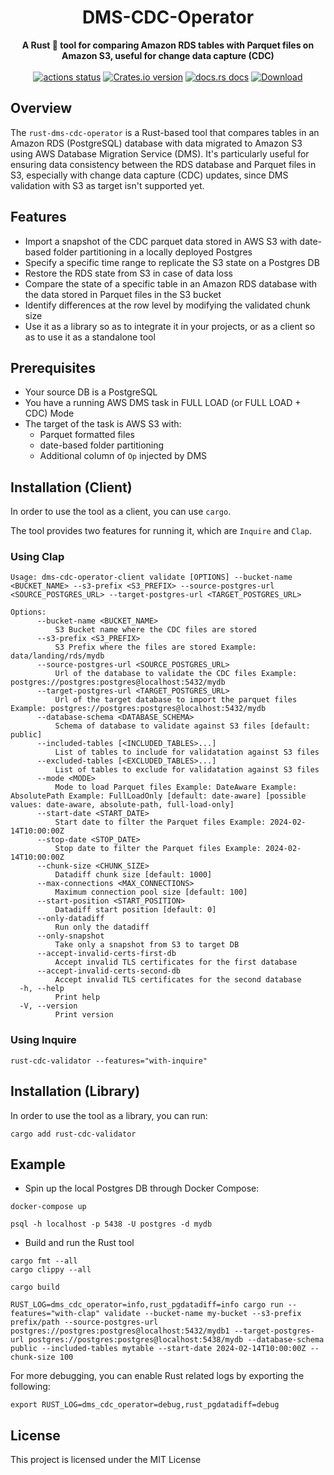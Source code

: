 <h1 align="center">DMS-CDC-Operator</h1>
<div align="center">
 <strong>
   A Rust 🦀 tool for comparing Amazon RDS tables with Parquet files on Amazon S3, useful for change data capture (CDC)
 </strong>
</div>

<br />

<div align="center">
  <!-- Github Actions -->
  <a href="https://github.com/nikoshet/rust-dms-cdc-operator/actions/workflows/ci.yaml?query=branch%3Amain">
    <img src="https://img.shields.io/github/actions/workflow/status/nikoshet/rust-dms-cdc-operator/ci.yaml?branch=main&style=flat-square" alt="actions status" /></a>
  <!-- Version -->
  <a href="https://crates.io/crates/dms-cdc-operator">
    <img src="https://img.shields.io/crates/v/dms-cdc-operator.svg?style=flat-square"
    alt="Crates.io version" /></a>
  <!-- Docs -->
  <a href="https://docs.rs/dms-cdc-operator">
  <img src="https://img.shields.io/badge/docs-latest-blue.svg?style=flat-square" alt="docs.rs docs" /></a>
  <!-- Downloads -->
  <a href="https://crates.io/crates/dms-cdc-operator">
    <img src="https://img.shields.io/crates/d/dms-cdc-operator.svg?style=flat-square" alt="Download" />
  </a>
</div>

## Overview

The `rust-dms-cdc-operator` is a Rust-based tool that compares tables in an Amazon RDS (PostgreSQL) database with data migrated to Amazon S3 using AWS Database Migration Service (DMS). It's particularly useful for ensuring data consistency between the RDS database and Parquet files in S3, especially with change data capture (CDC) updates, since DMS validation with S3 as target isn't supported yet.

## Features

- Import a snapshot of the CDC parquet data stored in AWS S3 with date-based folder partitioning in a locally deployed Postgres
- Specify a specific time range to replicate the S3 state on a Postgres DB
- Restore the RDS state from S3 in case of data loss
- Compare the state of a specific table in an Amazon RDS database with the data stored in Parquet files in the S3 bucket
- Identify differences at the row level by modifying the validated chunk size
- Use it as a library so as to integrate it in your projects, or as a client so as to use it as a standalone tool 


## Prerequisites

- Your source DB is a PostgreSQL
- You have a running AWS DMS task in FULL LOAD (or FULL LOAD + CDC) Mode
- The target of the task is AWS S3 with:
    - Parquet formatted files
    - date-based folder partitioning
    - Additional column of `Op` injected by DMS


## Installation (Client)
In order to use the tool as a client, you can use `cargo`.

The tool provides two features for running it, which are `Inquire` and `Clap`.

### Using Clap
```
Usage: dms-cdc-operator-client validate [OPTIONS] --bucket-name <BUCKET_NAME> --s3-prefix <S3_PREFIX> --source-postgres-url <SOURCE_POSTGRES_URL> --target-postgres-url <TARGET_POSTGRES_URL>

Options:
      --bucket-name <BUCKET_NAME>
          S3 Bucket name where the CDC files are stored
      --s3-prefix <S3_PREFIX>
          S3 Prefix where the files are stored Example: data/landing/rds/mydb
      --source-postgres-url <SOURCE_POSTGRES_URL>
          Url of the database to validate the CDC files Example: postgres://postgres:postgres@localhost:5432/mydb
      --target-postgres-url <TARGET_POSTGRES_URL>
          Url of the target database to import the parquet files Example: postgres://postgres:postgres@localhost:5432/mydb
      --database-schema <DATABASE_SCHEMA>
          Schema of database to validate against S3 files [default: public]
      --included-tables [<INCLUDED_TABLES>...]
          List of tables to include for validatation against S3 files
      --excluded-tables [<EXCLUDED_TABLES>...]
          List of tables to exclude for validatation against S3 files
      --mode <MODE>
          Mode to load Parquet files Example: DateAware Example: AbsolutePath Example: FullLoadOnly [default: date-aware] [possible values: date-aware, absolute-path, full-load-only]
      --start-date <START_DATE>
          Start date to filter the Parquet files Example: 2024-02-14T10:00:00Z
      --stop-date <STOP_DATE>
          Stop date to filter the Parquet files Example: 2024-02-14T10:00:00Z
      --chunk-size <CHUNK_SIZE>
          Datadiff chunk size [default: 1000]
      --max-connections <MAX_CONNECTIONS>
          Maximum connection pool size [default: 100]
      --start-position <START_POSITION>
          Datadiff start position [default: 0]
      --only-datadiff
          Run only the datadiff
      --only-snapshot
          Take only a snapshot from S3 to target DB
      --accept-invalid-certs-first-db
          Accept invalid TLS certificates for the first database
      --accept-invalid-certs-second-db
          Accept invalid TLS certificates for the second database
  -h, --help
          Print help
  -V, --version
          Print version

```

### Using Inquire
```shell
rust-cdc-validator --features="with-inquire"
```

## Installation (Library)
In order to use the tool as a library, you can run:
```
cargo add rust-cdc-validator
```


## Example

- Spin up the local Postgres DB through Docker Compose:
```shell
docker-compose up

psql -h localhost -p 5438 -U postgres -d mydb
```

- Build and run the Rust tool
```shell
cargo fmt --all
cargo clippy --all

cargo build

RUST_LOG=dms_cdc_operator=info,rust_pgdatadiff=info cargo run --features="with-clap" validate --bucket-name my-bucket --s3-prefix prefix/path --source-postgres-url postgres://postgres:postgres@localhost:5432/mydb1 --target-postgres-url postgres://postgres:postgres@localhost:5438/mydb --database-schema public --included-tables mytable --start-date 2024-02-14T10:00:00Z --chunk-size 100
```

For more debugging, you can enable Rust related logs by exporting the following:
```
export RUST_LOG=dms_cdc_operator=debug,rust_pgdatadiff=debug
```


## License
This project is licensed under the MIT License 
